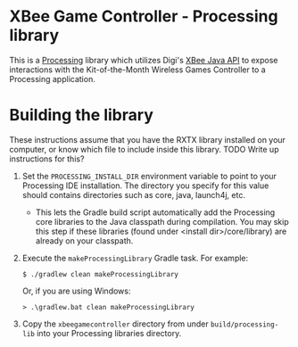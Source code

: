 XBee Game Controller - Processing library
===

This is a [Processing][processing] library which utilizes
Digi's [XBee Java API][xbjapi] to expose interactions with the Kit-of-the-Month
Wireless Games Controller to a Processing application.

[processing]: http://processing.org
[xbjapi]: https://github.com/digidotcom/XBeeJavaLibrary

# Building the library

These instructions assume that you have the RXTX library installed on your computer, or know which file
to include inside this library. TODO Write up instructions for this?

 1. Set the `PROCESSING_INSTALL_DIR` environment variable to point to your Processing IDE
    installation. The directory you specify for this value should contains directories such as
    core, java, launch4j, etc.

    - This lets the Gradle build script automatically add the Processing core libraries to the Java
      classpath during compilation. You may skip this step if these libraries (found under
      &lt;install dir&gt;/core/library) are already on your classpath.

 1. Execute the `makeProcessingLibrary` Gradle task. For example:

        $ ./gradlew clean makeProcessingLibrary

    Or, if you are using Windows:

        > .\gradlew.bat clean makeProcessingLibrary

 1. Copy the `xbeegamecontroller` directory from under `build/processing-lib` into your Processing
    libraries directory.